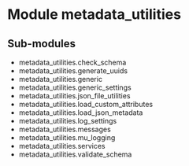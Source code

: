 Module metadata_utilities
=========================

Sub-modules
-----------
* metadata_utilities.check_schema
* metadata_utilities.generate_uuids
* metadata_utilities.generic
* metadata_utilities.generic_settings
* metadata_utilities.json_file_utilities
* metadata_utilities.load_custom_attributes
* metadata_utilities.load_json_metadata
* metadata_utilities.log_settings
* metadata_utilities.messages
* metadata_utilities.mu_logging
* metadata_utilities.services
* metadata_utilities.validate_schema